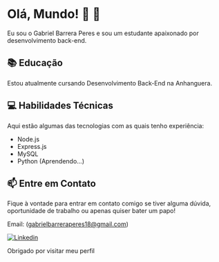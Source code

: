 # Olá, Mundo! 👋 🦊
Eu sou o Gabriel Barrera Peres e sou um estudante apaixonado por desenvolvimento back-end.

## 📚 Educação

Estou atualmente cursando Desenvolvimento Back-End na Anhanguera.

## 💻 Habilidades Técnicas

Aqui estão algumas das tecnologias com as quais tenho experiência:

- Node.js
- Express.js
- MySQL
- Python (Aprendendo...)

## 📫 Entre em Contato

Fique à vontade para entrar em contato comigo se tiver alguma dúvida, oportunidade de trabalho ou apenas quiser bater um papo!

 Email: (gabrielbarreraperes18@gmail.com)

[![Linkedin](https://img.shields.io/badge/LinkedIn-0077B5?style=for-the-badge&logo=linkedin&logoColor=white)](https://www.linkedin.com/in/gabrielbarrerap)


Obrigado por visitar meu perfil
